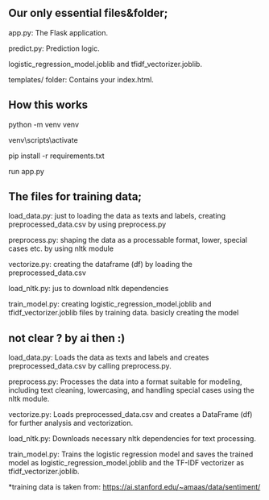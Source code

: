 ## Our only essential files&folder;

app.py: The Flask application.

predict.py: Prediction logic.

logistic_regression_model.joblib and tfidf_vectorizer.joblib.

templates/ folder: Contains your index.html.

## How this works

python -m venv venv

venv\scripts\activate

pip install -r requirements.txt

run app.py

## The files for training data;

load_data.py: just to loading the data as texts and labels, creating preprocessed_data.csv by using preprocess.py

preprocess.py: shaping the data as a processable format, lower, special cases etc. by using nltk module

vectorize.py: creating the dataframe (df) by loading the preprocessed_data.csv

load_nltk.py: jus to download nltk dependencies

train_model.py: creating logistic_regression_model.joblib and tfidf_vectorizer.joblib files by training data. basicly creating the model


## not clear ? by ai then :)

load_data.py: Loads the data as texts and labels and creates preprocessed_data.csv by calling preprocess.py.

preprocess.py: Processes the data into a format suitable for modeling, including text cleaning, lowercasing, and handling special cases using the nltk module.

vectorize.py: Loads preprocessed_data.csv and creates a DataFrame (df) for further analysis and vectorization.

load_nltk.py: Downloads necessary nltk dependencies for text processing.

train_model.py: Trains the logistic regression model and saves the trained model as logistic_regression_model.joblib and the TF-IDF vectorizer as tfidf_vectorizer.joblib.

*training data is taken from: https://ai.stanford.edu/~amaas/data/sentiment/
